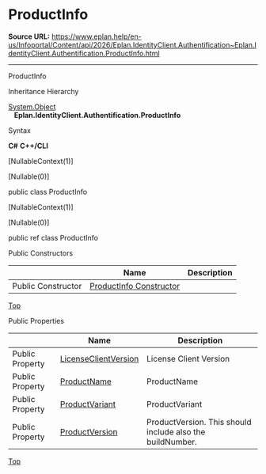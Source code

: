 # ProductInfo

**Source URL:** https://www.eplan.help/en-us/Infoportal/Content/api/2026/Eplan.IdentityClient.Authentification~Eplan.IdentityClient.Authentification.ProductInfo.html

---

ProductInfo

Inheritance Hierarchy

[System.Object](#)  
   **Eplan.IdentityClient.Authentification.ProductInfo**

Syntax

**C#**
**C++/CLI**


[NullableContext(1)]

[Nullable(0)]

public class ProductInfo

[NullableContext(1)]

[Nullable(0)]

public ref class ProductInfo

Public Constructors

|  | Name | Description |
| --- | --- | --- |
| Public Constructor | [ProductInfo Constructor](Eplan.IdentityClient.Authentification~Eplan.IdentityClient.Authentification.ProductInfo~_ctor.html) |  |

[Top](#top)

Public Properties

|  | Name | Description |
| --- | --- | --- |
| Public Property | [LicenseClientVersion](Eplan.IdentityClient.Authentification~Eplan.IdentityClient.Authentification.ProductInfo~LicenseClientVersion.html) | License Client Version |
| Public Property | [ProductName](Eplan.IdentityClient.Authentification~Eplan.IdentityClient.Authentification.ProductInfo~ProductName.html) | ProductName |
| Public Property | [ProductVariant](Eplan.IdentityClient.Authentification~Eplan.IdentityClient.Authentification.ProductInfo~ProductVariant.html) | ProductVariant |
| Public Property | [ProductVersion](Eplan.IdentityClient.Authentification~Eplan.IdentityClient.Authentification.ProductInfo~ProductVersion.html) | ProductVersion. This should include also the buildNumber. |

[Top](#top)
